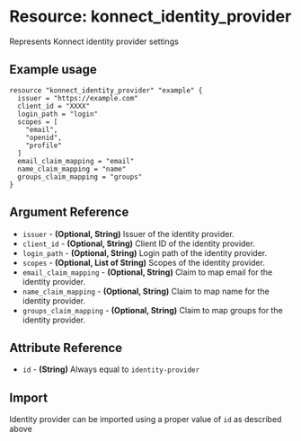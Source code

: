 # Resource: konnect_identity_provider
Represents Konnect identity provider settings
## Example usage
```hcl
resource "konnect_identity_provider" "example" {
  issuer = "https://example.com"
  client_id = "XXXX"
  login_path = "login"
  scopes = [
    "email",
    "openid",
    "profile"
  ]
  email_claim_mapping = "email"
  name_claim_mapping = "name"
  groups_claim_mapping = "groups"
}
```
## Argument Reference
* `issuer` - **(Optional, String)** Issuer of the identity provider.
* `client_id` - **(Optional, String)** Client ID of the identity provider.
* `login_path` - **(Optional, String)** Login path of the identity provider.
* `scopes` - **(Optional, List of String)** Scopes of the identity provider.
* `email_claim_mapping` - **(Optional, String)** Claim to map email for the identity provider.
* `name_claim_mapping` - **(Optional, String)** Claim to map name for the identity provider.
* `groups_claim_mapping` - **(Optional, String)** Claim to map groups for the identity provider.
## Attribute Reference
* `id` - **(String)** Always equal to `identity-provider`
## Import
Identity provider can be imported using a proper value of `id` as described above
